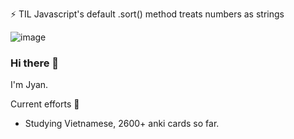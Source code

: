 ⚡ TIL Javascript's default .sort() method treats numbers as strings

![image](https://user-images.githubusercontent.com/13973198/89717086-05d3da00-d981-11ea-9cc8-693f73691fd3.png)

### Hi there 👋

I'm Jyan.

Current efforts 🔭
- Studying Vietnamese, 2600+ anki cards so far.

<!--
**JCharante/JCharante** is a ✨ _special_ ✨ repository because its `README.md` (this file) appears on your GitHub profile.

Here are some ideas to get you started:

- 🔭 I’m currently working on ...
- 🌱 I’m currently learning ...
- 👯 I’m looking to collaborate on ...
- 🤔 I’m looking for help with ...
- 💬 Ask me about ...
- 📫 How to reach me: ...
- 😄 Pronouns: ...
- ⚡ Fun fact: ...
-->
